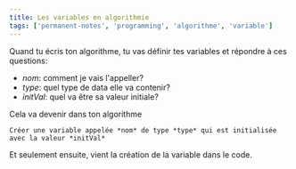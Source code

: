 ```yaml
---
title: Les variables en algorithmie
tags: ['permanent-notes', 'programming', 'algorithme', 'variable']
---
```


Quand tu écris ton algorithme, tu vas définir tes variables et répondre à ces questions: 
- *nom*: comment je vais l'appeller?
- *type*: quel type de data elle va contenir?
- *initVal*: quel va être sa valeur initiale?

Cela va devenir dans ton algorithme
```
Créer une variable appelée *nom* de type *type* qui est initialisée avec la valeur *initVal*
```

Et seulement ensuite, vient la création de la variable dans le code.